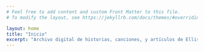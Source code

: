 ```yaml
---
# Feel free to add content and custom Front Matter to this file.
# To modify the layout, see https://jekyllrb.com/docs/themes/#overriding-theme-defaults

layout: home
title: "Inicio"
excerpt: "Archivo digital de historias, canciones, y artículos de Ellis Petryla."
---
```

